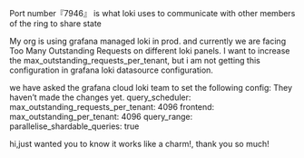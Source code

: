 

Port number『7946』 is what loki uses to communicate with other members of the ring to share state






My org is using grafana managed loki in prod. and currently we are facing Too Many Outstanding Requests  on different loki panels.
I want to  increase the max_outstanding_requests_per_tenant, but i am not getting this configuration in grafana loki datasource configuration.

we have asked the grafana cloud loki team to set the following config:
They haven’t made the changes yet.
query_scheduler:
  max_outstanding_requests_per_tenant: 4096
frontend:
  max_outstanding_per_tenant: 4096
query_range:
  parallelise_shardable_queries: true

hi,just wanted you to know it works like a charm!, thank you so much!
